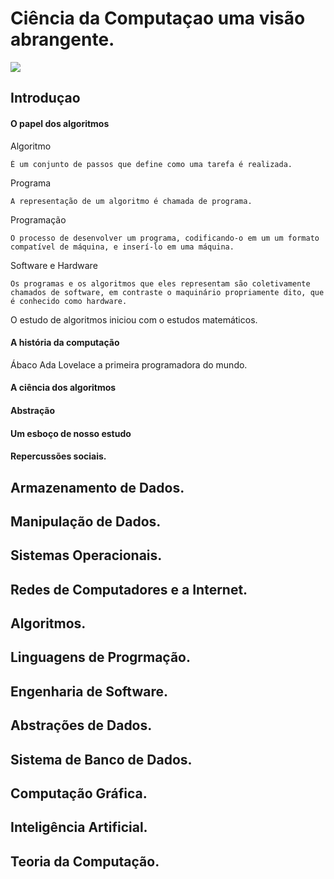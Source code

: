 # Ciência da Computaçao uma visão abrangente.
![](https://images-na.ssl-images-amazon.com/images/I/91V0bBrrhKL.jpg)

## Introduçao

#### O papel dos algoritmos
Algoritmo
```
É um conjunto de passos que define como uma tarefa é realizada.
```
Programa
```
A representação de um algoritmo é chamada de programa.
```
Programação
```
O processo de desenvolver um programa, codificando-o em um um formato compatível de máquina, e inserí-lo em uma máquina.
```
Software e Hardware
```
Os programas e os algoritmos que eles representam são coletivamente chamados de software, em contraste o maquinário propriamente dito, que é conhecido como hardware.
```

O estudo de algoritmos iniciou com o estudos matemáticos.

#### A história da computação
Ábaco
Ada Lovelace a primeira programadora do mundo.




#### A ciência dos algoritmos

#### Abstração

#### Um esboço de nosso estudo

#### Repercussões sociais.

## Armazenamento de Dados.

## Manipulação de Dados.

## Sistemas Operacionais.

## Redes de Computadores e a Internet.

## Algoritmos.

## Linguagens de Progrmação.

## Engenharia de Software.

## Abstrações de Dados.

## Sistema de Banco de Dados.

## Computação Gráfica.

## Inteligência Artificial.

## Teoria da Computação.
